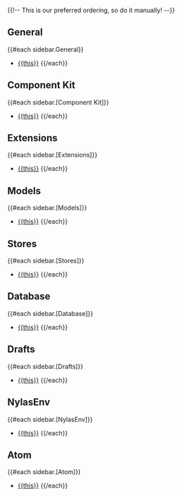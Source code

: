 {{!-- This is our preferred ordering, so do it manually! --}}
## General
{{#each sidebar.General}}
* [{{this}}](/classes/{{this}}.md)
{{/each}}

## Component Kit
{{#each sidebar.[Component Kit]}}
* [{{this}}](/classes/{{this}}.md)
{{/each}}

## Extensions
{{#each sidebar.[Extensions]}}
* [{{this}}](/classes/{{this}}.md)
{{/each}}

## Models
{{#each sidebar.[Models]}}
* [{{this}}](/classes/{{this}}.md)
{{/each}}

## Stores
{{#each sidebar.[Stores]}}
* [{{this}}](/classes/{{this}}.md)
{{/each}}

## Database
{{#each sidebar.[Database]}}
* [{{this}}](/classes/{{this}}.md)
{{/each}}

## Drafts
{{#each sidebar.[Drafts]}}
* [{{this}}](/classes/{{this}}.md)
{{/each}}

## NylasEnv
{{#each sidebar.[NylasEnv]}}
* [{{this}}](/classes/{{this}}.md)
{{/each}}

## Atom
{{#each sidebar.[Atom]}}
* [{{this}}](/classes/{{this}}.md)
{{/each}}
